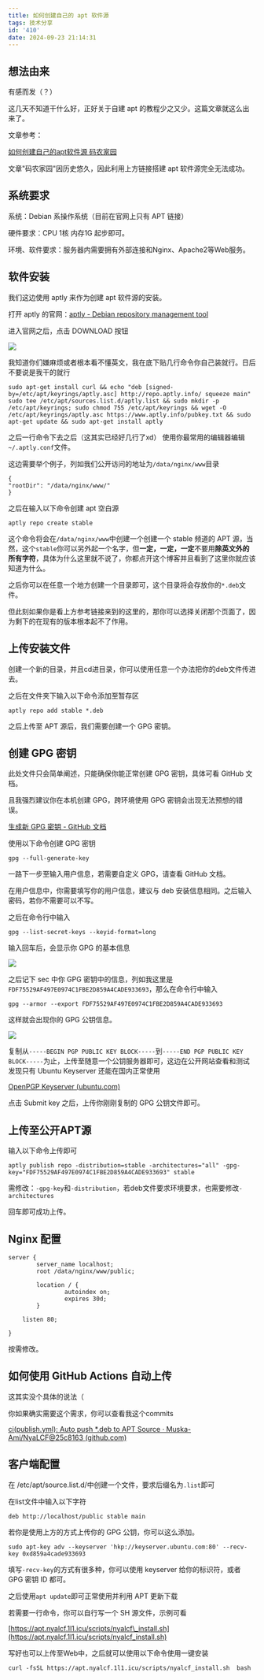 ```yaml
---
title: 如何创建自己的 apt 软件源
tags: 技术分享
id: '410'
date: 2024-09-23 21:14:31
---
```


## 想法由来

有感而发（？）

这几天不知道干什么好，正好关于自建 apt 的教程少之又少。这篇文章就这么出来了。

文章参考：

[如何创建自己的apt软件源 码农家园](https://www.codenong.com/cs106770248/)

文章"码农家园"因历史悠久，因此利用上方链接搭建 apt 软件源完全无法成功。

## 系统要求

系统：Debian 系操作系统（目前在官网上只有 APT 链接）

硬件要求：CPU 1核 内存1G 起步即可。

环境、软件要求：服务器内需要拥有外部连接和Nginx、Apache2等Web服务。

## 软件安装

我们这边使用 aptly 来作为创建 apt 软件源的安装。

打开 aptly 的官网：[aptly - Debian repository management tool](https://www.aptly.info/)

进入官网之后，点击 DOWNLOAD 按钮

![](https://blog.ymbit.cn/wp-content/uploads/2024/09/image-1024x516.png)

我知道你们嫌麻烦或者根本看不懂英文，我在底下贴几行命令你自己装就行。日后不要说是我干的就行

```
sudo apt-get install curl && echo "deb [signed-by=/etc/apt/keyrings/aptly.asc] http://repo.aptly.info/ squeeze main"  sudo tee /etc/apt/sources.list.d/aptly.list && sudo mkdir -p /etc/apt/keyrings; sudo chmod 755 /etc/apt/keyrings && wget -O /etc/apt/keyrings/aptly.asc https://www.aptly.info/pubkey.txt && sudo apt-get update && sudo apt-get install aptly
```

之后一行命令下去之后（这其实已经好几行了xd） 使用你最常用的编辑器编辑`~/.aptly.conf`文件。

这边需要举个例子，列如我们公开访问的地址为`/data/nginx/www`目录

```
{
"rootDir": "/data/nginx/www/"
}
```

之后在输入以下命令创建 apt 空白源

```
aptly repo create stable
```

这个命令将会在`/data/nginx/www`中创建一个创建一个 stable 频道的 APT 源，当然，这个`stable`你可以另外起一个名字，但**一定，一定，一定**不要用**除英文外的所有字符**，具体为什么这里就不说了，你都点开这个博客并且看到了这里你就应该知道为什么。

之后你可以在任意一个地方创建一个目录即可，这个目录将会存放你的`*.deb`文件。

但此刻如果你是看上方参考链接来到的这里的，那你可以选择关闭那个页面了，因为剩下的在现有的版本根本起不了作用。

## 上传安装文件

创建一个新的目录，并且cd进目录，你可以使用任意一个办法把你的deb文件传进去。

之后在文件夹下输入以下命令添加至暂存区

```
aptly repo add stable *.deb
```

之后上传至 APT 源后，我们需要创建一个 GPG 密钥。

## 创建 GPG 密钥

此处文件只会简单阐述，只能确保你能正常创建 GPG 密钥，具体可看 GitHub 文档。

且我强烈建议你在本机创建 GPG，跨环境使用 GPG 密钥会出现无法预想的错误。

[生成新 GPG 密钥 - GitHub 文档](https://docs.github.com/zh/authentication/managing-commit-signature-verification/generating-a-new-gpg-key)

使用以下命令创建 GPG 密钥

```
gpg --full-generate-key
```

一路下一步至输入用户信息，若需要自定义 GPG，请查看 GitHub 文档。

在用户信息中，你需要填写你的用户信息，建议与 deb 安装信息相同。之后输入密码，若你不需要可以不写。

之后在命令行中输入

```
gpg --list-secret-keys --keyid-format=long
```

输入回车后，会显示你 GPG 的基本信息

![](https://blog.ymbit.cn/wp-content/uploads/2024/09/image-1.png)

之后记下 sec 中你 GPG 密钥中的信息，列如我这里是`FDF75529AF497E0974C1FBE2D859A4CADE933693`，那么在命令行中输入

```
gpg --armor --export FDF75529AF497E0974C1FBE2D859A4CADE933693
```

这样就会出现你的 GPG 公钥信息。

![](https://blog.ymbit.cn/wp-content/uploads/2024/09/image-2-1024x935.png)

复制从`-----BEGIN PGP PUBLIC KEY BLOCK-----`到`-----END PGP PUBLIC KEY BLOCK-----`为止，上传至随意一个公钥服务器即可，这边在公开网站查看和测试发现只有 Ubuntu Keyserver 还能在国内正常使用

[OpenPGP Keyserver (ubuntu.com)](https://keyserver.ubuntu.com/)

点击 Submit key 之后，上传你刚刚复制的 GPG 公钥文件即可。

## 上传至公开APT源

输入以下命令上传即可

```
aptly publish repo -distribution=stable -architectures="all" -gpg-key="FDF75529AF497E0974C1FBE2D859A4CADE933693" stable
```

需修改：`-gpg-key`和`-distribution`，若deb文件要求环境要求，也需要修改`-architectures`

回车即可成功上传。

## Nginx 配置

```
server {
        server_name localhost;
        root /data/nginx/www/public;

        location / {
                autoindex on;
                expires 30d;
        }

    listen 80;

}
```

按需修改。

## 如何使用 GitHub Actions 自动上传

这其实没个具体的说法（

你如果确实需要这个需求，你可以查看我这个commits

[ci(publish.yml): Auto push \*.deb to APT Source · Muska-Ami/NyaLCF@25c8163 (github.com)](https://github.com/Muska-Ami/NyaLCF/commit/25c816368e7fffc44908c25f2c5d631b3ad3c66d)

## 客户端配置

在 /etc/apt/source.list.d/中创建一个文件，要求后缀名为`.list`即可

在list文件中输入以下字符

```
deb http://localhost/public stable main
```

若你是使用上方的方式上传你的 GPG 公钥，你可以这么添加。

```
sudo apt-key adv --keyserver 'hkp://keyserver.ubuntu.com:80' --recv-key 0xd859a4cade933693
```

填写`-recv-key`的方式有很多种，你可以使用 keyserver 给你的标识符，或者 GPG 密钥 ID 都可。

之后使用`apt update`即可正常使用并利用 APT 更新下载

若需要一行命令，你可以自行写一个 SH 源文件，示例可看

[https://apt.nyalcf.1l1.icu/scripts/nyalcf\_install.sh](https://apt.nyalcf.1l1.icu/scripts/nyalcf_install.sh)

写好也可以上传至Web中，之后就可以使用以下命令使用一键安装

```
curl -fsSL https://apt.nyalcf.1l1.icu/scripts/nyalcf_install.sh  bash 
```